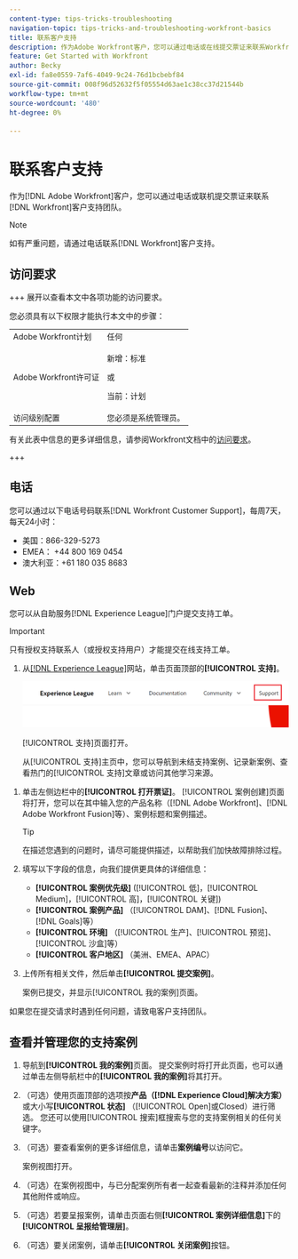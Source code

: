 ```yaml
---
content-type: tips-tricks-troubleshooting
navigation-topic: tips-tricks-and-troubleshooting-workfront-basics
title: 联系客户支持
description: 作为Adobe Workfront客户，您可以通过电话或在线提交票证来联系Workfront客户支持团队。 本文包括联系客户支持以及查看和管理支持案例的说明。
feature: Get Started with Workfront
author: Becky
exl-id: fa8e0559-7af6-4049-9c24-76d1bcbebf84
source-git-commit: 008f96d52632f5f05554d63ae1c38cc37d21544b
workflow-type: tm+mt
source-wordcount: '480'
ht-degree: 0%

---
```


# 联系客户支持

<!--Audited: 12/2023-->

<!--
<p>(We need to keep this as a standalone article. It is linked in multiple articles and FAQs.)</p>
-->

作为[!DNL Adobe Workfront]客户，您可以通过电话或联机提交票证来联系[!DNL Workfront]客户支持团队。

>[!NOTE]
>
>如有严重问题，请通过电话联系[!DNL Workfront]客户支持。

## 访问要求

+++ 展开以查看本文中各项功能的访问要求。

您必须具有以下权限才能执行本文中的步骤：

<table style="table-layout:auto"> 
 <col> 
 <col> 
 <tbody> 
  <tr> 
   <td role="rowheader">Adobe Workfront计划</td> 
   <td>任何</td> 
  </tr> 
  <tr> 
  <tr> 
   <td role="rowheader">Adobe Workfront许可证</td> 
   <td><p>新增：标准</p>
       <p>或</p>
       <p>当前：计划</p></td>
  </tr> 
  </tr> 
  <tr> 
   <td role="rowheader">访问级别配置</td> 
   <td>您必须是系统管理员。</td>
  </tr> 
 </tbody> 
</table>

有关此表中信息的更多详细信息，请参阅Workfront文档中的[访问要求](/help/quicksilver/administration-and-setup/add-users/access-levels-and-object-permissions/access-level-requirements-in-documentation.md)。

+++

## 电话

您可以通过以下电话号码联系[!DNL Workfront Customer Support]，每周7天，每天24小时：

* 美国：866-329-5273
* EMEA： +44 800 169 0454
* 澳大利亚：+61 180 035 8683

<!--Old numbers - before 2/10/2025:

* US: 844-306-HELP(4357)
* EMEA: +44 1256 274200
* Australia: +61 1800 849259

-->

## Web

您可以从自助服务[!DNL Experience League]门户提交支持工单。

>[!IMPORTANT]
>
>只有授权支持联系人（或授权支持用户）才能提交在线支持工单。


1. 从[[!DNL Experience League]](https://experienceleague.adobe.com/zh-hans)网站，单击页面顶部的&#x200B;**[!UICONTROL 支持]**。

   ![](assets/experience-league-top-navigation-with-support-highlighted.png)

   [!UICONTROL 支持]页面打开。

   从[!UICONTROL 支持]主页中，您可以导航到未结支持案例、记录新案例、查看热门的[!UICONTROL 支持]文章或访问其他学习来源。

<!--1. To submit a case, select the option **[!UICONTROL Open a support case]**, then click **[!UICONTROL Sign] In**.-->

1. 单击左侧边栏中的&#x200B;**[!UICONTROL 打开票证]**。
[!UICONTROL 案例创建]页面将打开，您可以在其中输入您的产品名称（[!DNL Adobe Workfront]、[!DNL Adobe Workfront Fusion]等）、案例标题和案例描述。

   >[!TIP]
   >
   >在描述您遇到的问题时，请尽可能提供描述，以帮助我们加快故障排除过程。


1. 填写以下字段的信息，向我们提供更具体的详细信息：

   * **[!UICONTROL 案例优先级]** ([!UICONTROL 低]，[!UICONTROL Medium]，[!UICONTROL 高]，[!UICONTROL 关键])
   * **[!UICONTROL 案例产品]** （[!UICONTROL DAM]、[!DNL Fusion]、[!DNL Goals]等）
   * **[!UICONTROL 环境]** （[!UICONTROL 生产]、[!UICONTROL 预览]、[!UICONTROL 沙盒]等）
   * **[!UICONTROL 客户地区]** （美洲、EMEA、APAC）

1. 上传所有相关文件，然后单击&#x200B;**[!UICONTROL 提交案例]**。

   案例已提交，并显示[!UICONTROL 我的案例]页面。

   <!--
   [](assets/all-cases-list-exl-support-portal.png)
   -->

如果您在提交请求时遇到任何问题，请致电客户支持团队。


## 查看并管理您的支持案例

1. 导航到&#x200B;**[!UICONTROL 我的案例]**&#x200B;页面。 提交案例时将打开此页面，也可以通过单击左侧导航栏中的&#x200B;**[!UICONTROL 我的案例]**&#x200B;将其打开。

1. （可选）使用页面顶部的选项按&#x200B;**产品（[!DNL Experience Cloud]解决方案）**&#x200B;或大小写&#x200B;**[!UICONTROL 状态]** （[!UICONTROL Open]或Closed）进行筛选。 您还可以使用[!UICONTROL 搜索]框搜索与您的支持案例相关的任何关键字。

1. （可选）要查看案例的更多详细信息，请单击&#x200B;**案例编号**&#x200B;以访问它。

   案例视图打开。

1. （可选）在案例视图中，与已分配案例所有者一起查看最新的注释并添加任何其他附件或响应。

1. （可选）若要呈报案例，请单击页面右侧&#x200B;**[!UICONTROL 案例详细信息]**&#x200B;下的&#x200B;**[!UICONTROL 呈报给管理层]**。

1. （可选）要关闭案例，请单击&#x200B;**[!UICONTROL 关闭案例]**&#x200B;按钮。


<!--drafted: I took the information above from this blog post by Jon Chen (on September 13, 2022): https://experienceleaguecommunities.adobe.com/t5/workfront-blogs/how-to-submit-a-support-ticket-on-experience-league/ba-p/461737)

- this is the information that was there before - pointing to WorkfrontOne: 

If you are logged in as an Authorized Support Contact, you can contact Workfront Customer Support through the Workfront One site and create a case, formally called a ticket.

1. Log in to [**one.workfront.com**](https://one.workfront.com/) as an Authorized Support Contact.
1. On the **Home** page, click **Support**.

   ![](assets/supporthome-350x138.png)

   The Customer Support page displays.

   >[!NOTE]
   >
   >If you don't see the Support option on the Home page, you are not an Authorized Support Contact. Your Workfront administrator can contact Workfront Customer Support and request you be added an Authorized Support Contact. If you are the only Workfront administrator for your organization, contact the Workfront Support team by phone.

1. Complete the fields in the **Create a Support Case** form. All fields are required.  

   <table style="table-layout:auto">
    <tr>
        <td><strong>Subject</strong></td>
        <td>Type a brief question or explanation of the issue you are experiencing.</td>
    </tr>
    <tr>
        <td><strong>Description</strong></td>
        <td>Type a detailed description of the issue. Include as much information as possible.</td>
    </tr>
    <tr>
        <td><strong>Priority</strong></td>
        <td> </td>
    </tr>
    <tr>
        <td><strong>Case Product</strong></td>
        <td>Select the product in which you are experiencing the issue. If the issue is not related to a specific product, select None.</td>
    </tr>
    <tr>
        <td><strong>Product Area</strong></td>
        <td>Select the area of the product that best relates to the issue. If the related area is not listed in the drop-down menu, select Not Listed.</td>
    </tr>
    <tr>
        <td><strong>Environment</strong></td>
        <td>Select the environment in which the issue occurs. If you are seeing the issue in both the Production and Sandbox environments, please select Production.</td>
    </tr>
    <tr>
        <td><strong>Customer Region</strong></td>
        <td> </td>
    </tr>
   </table>

1. (Optional) Attach a file, such as an image or video file.

   1. At the bottom of the form, click **Upload File**.
   1. Click **Upload File**, then browse for and select the desired file.

      ![](assets/supportselectfile-350x368.png)

   1. Click **Done** to upload the file to the case.

1. Click **Submit** to submit the case to Workfront Customer Support.

-->



